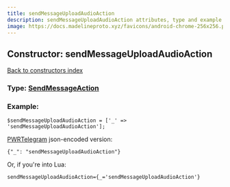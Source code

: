 ```yaml
---
title: sendMessageUploadAudioAction
description: sendMessageUploadAudioAction attributes, type and example
image: https://docs.madelineproto.xyz/favicons/android-chrome-256x256.png
---
```

## Constructor: sendMessageUploadAudioAction  
[Back to constructors index](index.md)






### Type: [SendMessageAction](../types/SendMessageAction.md)


### Example:

```
$sendMessageUploadAudioAction = ['_' => 'sendMessageUploadAudioAction'];
```  

[PWRTelegram](https://pwrtelegram.xyz) json-encoded version:

```
{"_": "sendMessageUploadAudioAction"}
```


Or, if you're into Lua:  


```
sendMessageUploadAudioAction={_='sendMessageUploadAudioAction'}

```


